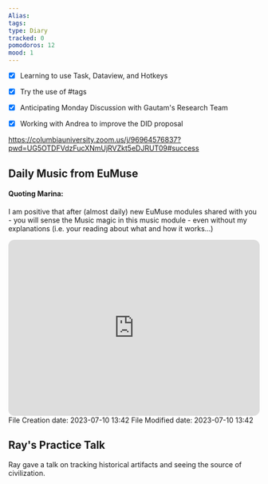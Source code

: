 ```yaml
---
Alias:
tags:
type: Diary
tracked: 0
pomodoros: 12
mood: 1
---
```



- [x] Learning to use Task, Dataview, and Hotkeys
- [x] Try the use of #tags
- [x] Anticipating Monday Discussion with Gautam's Research Team
- [x] Working with Andrea to improve the DID proposal



https://columbiauniversity.zoom.us/j/96964576837?pwd=UG5OTDFVdzFucXNmUjRVZkt5eDJRUT09#success

## Daily Music from EuMuse

#### Quoting Marina: 
I am positive that after (almost daily) new EuMuse modules shared with you - you will sense the Music magic in this music module  - even without my explanations (i.e. your reading about what and how it works...)
<iframe style="border-radius:12px" src="https://open.spotify.com/embed/track/6iqDWUDTpY0hgU1WgedSeH?utm_source=generator" width="100%" height="352" frameBorder="0" allowfullscreen="" allow="autoplay; clipboard-write; encrypted-media; fullscreen; picture-in-picture" loading="lazy"></iframe>
File Creation date: 2023-07-10 13:42
File Modified date: 2023-07-10 13:42

## Ray's Practice Talk
Ray gave a talk on tracking historical artifacts and seeing the source of civilization.